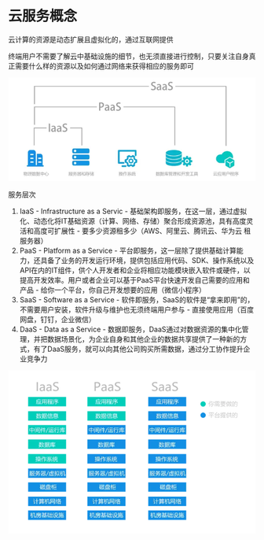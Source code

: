 # 云服务概念

云计算的资源是动态扩展且虚拟化的，通过互联网提供

终端用户不需要了解云中基础设施的细节，也无须直接进行控制，只要关注自身真正需要什么样的资源以及如何通过网络来获得相应的服务即可

![](Pics/Cloud001.png)

服务层次
1. IaaS - Infrastructure as a Servic - 基础架构即服务，在这一层，通过虚拟化、动态化将IT基础资源（计算、网络、存储）聚合形成资源池，具有高度灵活和高度可扩展性 - 要多少资源租多少（AWS、阿里云、腾讯云、华为云 租服务器）
2. PaaS - Platform as a Service - 平台即服务，这一层除了提供基础计算能力，还具备了业务的开发运行环境，提供包括应用代码、SDK、操作系统以及API在内的IT组件，供个人开发者和企业将相应功能模块嵌入软件或硬件，以提高开发效率。用户或者企业可以基于PaaS平台快速开发自己需要的应用和产品 - 给你一个平台，你自己开发想要的应用（微信小程序）
3. SaaS - Software as a Service - 软件即服务，SaaS的软件是“拿来即用”的，不需要用户安装，软件升级与维护也无须终端用户参与 - 直接使用应用（百度网盘，钉钉，企业微信）
4. DaaS - Data as a Service - 数据即服务，DaaS通过对数据资源的集中化管理，并把数据场景化，为企业自身和其他企业的数据共享提供了一种新的方式，有了DaaS服务，就可以向其他公司购买所需数据，通过分工协作提升企业竞争力

![](Pics/Cloud002.png)

